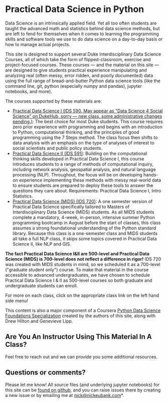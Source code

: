 # Practical Data Science in Python

Data Science is an intrinsically applied field. Yet all too often students are taught the advanced math and statistics behind data science methods, but are left to fend for themselves when it comes to learning the programming skills and software tools we use to do data science on a day-to-day basis or how to manage actual projects.

This site is designed to support several Duke Interdisciplinary Data Science Courses, all of which take the form of flipped-classroom, exercise and project-focused courses. These courses — and the material on this site — are designed to give students practical experience manipulating and analyzing real (often messy, error ridden, and poorly documented) data using the full range of bread-and-butter Python data science tools (like the command line, git, python (especially numpy and pandas), jupyter notebooks, and more). 

The courses supported by these materials are:

- [Practical Data Science I (IDS 590. May appear as "Data Science 4 Social Science" on DukeHub, sorry — new class, some administrative changes pending.)](ids590_specific/class_schedule_590.rst): The best choice for most Duke students. This course requires zero prior experience with programming and begins with an introduction to Python, computational thinking, and the principles of good programming using the 7 Steps method. The class focus then shifts to data analysis with an emphasis on the type of analyses of interest to social scientists and public policy students.
- [Practical Data Science II (IDS 591)](ids591_specific/class_schedule_591.rst): Building on the computational thinking skills developed in Practical Data Science I, this course introduces students to a range of methods of computational inquiry, including network analysis, geospatial analysis, and natural language processing (NLP). Throughout, the focus will be on developing hands-on experience implementing these methods with messy real-world data to ensure students are prepared to deploy these tools to answer the questions they care about. Requirements: Practical Data Science I, Intro Statistics.
- [Practical Data Science (MIDS) (IDS 720)](ids720_specific/class_schedule_720.rst): A one semester version of Practical Data Science specifically tailored to Masters of Interdisciplinary Data Science (MIDS) students. As all MIDS students complete a mandatory, 4-week, in-person, intensive summer Python programming bootcamp in August before the start of classes, this class assumes a strong foundational understanding of the Python standard library. Because this class is a one-semester class and MIDS students all take a full NLP class, it skips some topics covered in Practical Data Science II, like NLP and GIS.

**The fact Practical Data Science I&II are 500-level and Practical Data Science (MIDS) is 700-level does not reflect a difference in rigor!** IDS 720 was created with MIDS students in mind, so we scheduled it as a 700-level ("graduate student only") course. To make that material in the course accessible to advanced undergraduates, we have chosen to schedule Practical Data Science I & II as 500-level courses so both graduate and undergraduate students can enroll.

For more on each class, click on the appropriate class link on the left hand side menu!

This content is also a major component of a Coursera [Python Data Science Foundations Specialization](https://www.coursera.org/specializations/python-data-science) created by the authors of this site, along with Drew Hilton and Genevieve Lipp.

## Are You An Instructor Using This Material In A Class?

Feel free to reach out and we can provide you some additional resources.

## Questions or comments?

Please let me know! All source files (and underlying jupyter notebooks) for this site can be [found on github](https://github.com/nickeubank/practicaldatascience_book), and you can raise issues there by creating a new issue or by emailing me at [nick@nickeubank.com](mailto:nick@nickeubank.com)*.
